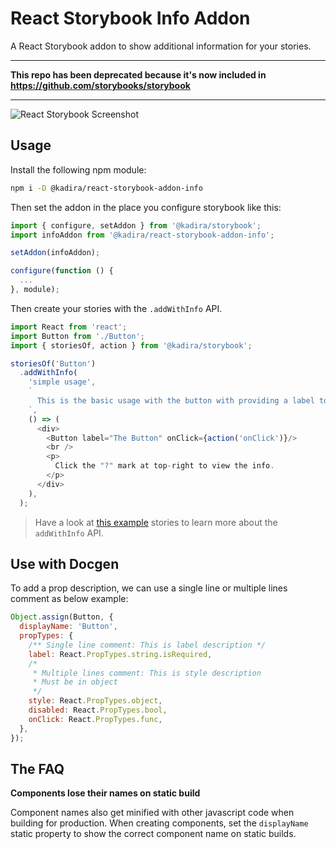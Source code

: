# React Storybook Info Addon

A React Storybook addon to show additional information for your stories.

--- 

**This repo has been deprecated because it's now included in https://github.com/storybooks/storybook**

---

![React Storybook Screenshot](docs/home-screenshot.png)

## Usage

Install the following npm module:

```sh
npm i -D @kadira/react-storybook-addon-info
```

Then set the addon in the place you configure storybook like this:

```js
import { configure, setAddon } from '@kadira/storybook';
import infoAddon from '@kadira/react-storybook-addon-info';

setAddon(infoAddon);

configure(function () {
  ...
}, module);
```

Then create your stories with the `.addWithInfo` API.

```js
import React from 'react';
import Button from './Button';
import { storiesOf, action } from '@kadira/storybook';

storiesOf('Button')
  .addWithInfo(
    'simple usage',
    `
      This is the basic usage with the button with providing a label to show the text.
    `,
    () => (
      <div>
        <Button label="The Button" onClick={action('onClick')}/>
        <br />
        <p>
          Click the "?" mark at top-right to view the info.
        </p>
      </div>
    ),
  );
```

> Have a look at [this example](example/story.js) stories to learn more about the `addWithInfo` API.

## Use with Docgen
To add a prop description, we can use a single line or multiple lines comment as below example:
```js
Object.assign(Button, {
  displayName: 'Button',
  propTypes: {
    /** Single line comment: This is label description */
    label: React.PropTypes.string.isRequired,
    /*
     * Multiple lines comment: This is style description
     * Must be in object
     */
    style: React.PropTypes.object,
    disabled: React.PropTypes.bool,
    onClick: React.PropTypes.func,
  },
});
```

## The FAQ

**Components lose their names on static build**

Component names also get minified with other javascript code when building for production. When creating components, set the `displayName` static property to show the correct component name on static builds.
